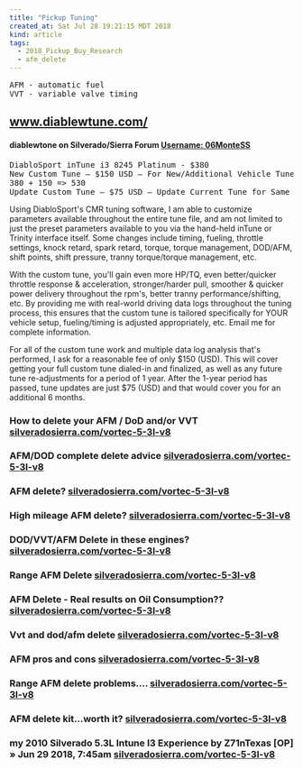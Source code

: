 ```yaml
---
title: "Pickup Tuning"
created_at: Sat Jul 28 19:21:15 MDT 2018
kind: article
tags:
  - 2018_Pickup_Buy_Research
  - afm_delete
---
```


<pre>
AFM - automatic fuel
VVT - variable valve timing
</pre>

<h2>
  <a href="http://www.diablewtune.com/" target="_blank">www.diablewtune.com/</a>
</h2>

<h4>
  diablewtone on Silverado/Sierra Forum
  <a href="https://www.silveradosierra.com/member/06MonteSS/" target="_blank">Username: 06MonteSS</a>
</h4>

<pre>
DiabloSport inTune i3 8245 Platinum - $380
New Custom Tune – $150 USD – For New/Additional Vehicle Tune
380 + 150 => 530
Update Custom Tune – $75 USD – Update Current Tune for Same Previously-Tuned Vehicle – Covers Updates for 6 Months
</pre>

Using DiabloSport's CMR tuning software, I am able to customize parameters
available throughout the entire tune file, and am not limited to just the
preset parameters available to you via the hand-held inTune or Trinity
interface itself. Some changes include timing, fueling, throttle settings,
knock retard, spark retard, torque, torque management, DOD/AFM, shift
points, shift pressure, tranny torque/torque management, etc.

With the custom tune, you'll gain even more HP/TQ, even better/quicker
throttle response & acceleration, stronger/harder pull, smoother & quicker
power delivery throughout the rpm's, better tranny performance/shifting,
etc. By providing me with real-world driving data logs throughout the
tuning process, this ensures that the custom tune is tailored specifically
for YOUR vehicle setup, fueling/timing is adjusted appropriately,
etc. Email me for complete information.

For all of the custom tune work and multiple data log analysis that's
performed, I ask for a reasonable fee of only $150 (USD). This will
cover getting your full custom tune dialed-in and finalized, as well as
any future tune re-adjustments for a period of 1 year. After the 1-year
period has passed, tune updates are just $75 (USD) and that would cover
you for an additional 6 months.

<h3>
  How to delete your AFM / DoD and/or VVT
  <a href="https://www.silveradosierra.com/how-to-articles/how-to-delete-your-afm-dod-and-or-vvt-t71745.html" target="_blank">silveradosierra.com/vortec-5-3l-v8</a>
</h3>

<h3>
  AFM/DOD complete delete advice
  <a href="https://www.silveradosierra.com/vortec-5-3l-v8/afm-dod-complete-delete-advice-t649281.html" target="_blank">silveradosierra.com/vortec-5-3l-v8</a>
</h3>

<h3>
  AFM delete?
  <a href="https://www.silveradosierra.com/vortec-5-3l-v8/afm-delete-t648833.html" target="_blank">silveradosierra.com/vortec-5-3l-v8</a>
</h3>

<h3>
  High mileage AFM delete?
  <a href="https://www.silveradosierra.com/vortec-5-3l-v8/high-mileage-afm-delete-t658145.html" target="_blank">silveradosierra.com/vortec-5-3l-v8</a>
</h3>

<h3>
  DOD/VVT/AFM Delete in these engines?
  <a href="https://www.silveradosierra.com/ecotec3-5-3l-v8/dod-vvt-afm-delete-in-these-engines-t467249.html" target="_blank">silveradosierra.com/vortec-5-3l-v8</a>
</h3>

<h3>
  Range AFM Delete
  <a href="https://www.silveradosierra.com/engine/range-afm-delete-t683313.html" target="_blank">silveradosierra.com/vortec-5-3l-v8</a>
</h3>

<h3>
  AFM Delete - Real results on Oil Consumption??
  <a href="https://www.silveradosierra.com/engine/afm-delete-real-results-on-oil-consumption-t259585.html" target="_blank">silveradosierra.com/vortec-5-3l-v8</a>
</h3>

<h3>
  Vvt and dod/afm delete
  <a href="https://www.silveradosierra.com/performance-tuning-f449/vvt-and-dod-afm-delete-t672138.html" target="_blank">silveradosierra.com/vortec-5-3l-v8</a>
</h3>

<h3>
  AFM pros and cons
  <a href="https://www.silveradosierra.com/engine/afm-pros-and-cons-t197177.html" target="_blank">silveradosierra.com/vortec-5-3l-v8</a>
</h3>

<h3>
  Range AFM delete problems....
  <a href="https://www.silveradosierra.com/vortec-5-3l-v8/rnge-afm-delete-problems-t552978.html" target="_blank">silveradosierra.com/vortec-5-3l-v8</a>
</h3>

<h3>
  AFM delete kit...worth it?
  <a href="https://www.silveradosierra.com/vortec-5-3l-v8/afm-delete-kit-worth-it-t690033.html" target="_blank">silveradosierra.com/vortec-5-3l-v8</a>
</h3>

<h3>
 my 2010 Silverado 5.3L Intune I3 Experience by Z71nTexas [OP] » Jun 29 2018, 7:45am
  <a href="https://www.silveradosierra.com/gasser-tuning-f457/my-2010-silverado-5-3l-intune-i3-experience-t699868.html" target="_blank">silveradosierra.com/vortec-5-3l-v8</a>
</h3>

<!--
html boilerplate fragments
<a href="" target="_blank"></a>
<a name=""></a>
<img src="" width="400px">
<ul>
  <li></li>
  <li><a href="" target="_blank"></a></li>
</ul>
<pre>
</pre>
<p style="margin-bottom: 2em;"></p>
<hr style="border: 0; height: 3px; background: #333; background-image: linear-gradient(to right, #ccc, #333, #ccc);">
<pre><code>
</code></pre>
<math xmlns='http://www.w3.org/1998/Math/MathML' display='block'>
</math>
-->
